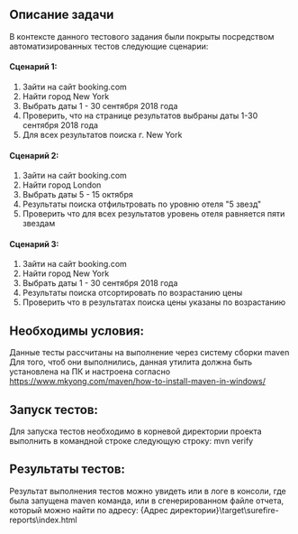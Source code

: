 ## Описание задачи
В контексте данного тестового задания были покрыты посредством автоматизированных тестов следующие сценарии:

#### Сценарий 1:
1. Зайти на сайт booking.com
2. Найти город New York
3. Выбрать даты 1 - 30 сентября 2018 года
4. Проверить, что на странице результатов выбраны даты 1-30 сентября 2018 года
5. Для всех результатов поиска г. New York

#### Сценарий 2:
1. Зайти на сайт booking.com
2. Найти город London
3. Выбрать даты 5 - 15 октября
4. Результаты поиска отфильтровать по уровню отеля "5 звезд"
5. Проверить что для всех результатов уровень отеля равняется пяти звездам

#### Сценарий 3:
1. Зайти на сайт booking.com
2. Найти город New York
3. Выбрать даты 1 - 30 сентября 2018 года
4. Результаты поиска отсортировать по возрастанию цены
5. Проверить что в результатах поиска цены указаны по возрастанию

## Необходимы условия:
Данные тесты рассчитаны на выполнение через систему сборки maven
Для того, чтоб они выполнились, данная утилита должна быть установлена на ПК и настроена согласно https://www.mkyong.com/maven/how-to-install-maven-in-windows/

## Запуск тестов:
Для запуска тестов необходимо в корневой директории проекта выполнить в командной строке следующую строку:
mvn verify

## Результаты тестов:
Результат выполнения тестов можно увидеть или в логе в консоли, где была запущена maven команда, или в сгенерированном файле отчета, который можно найти по адресу:
{Адрес директории}\target\surefire-reports\index.html

